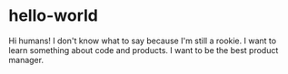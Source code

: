 # hello-world

Hi humans!
I don't know what to say because I'm still a rookie.
I want to learn something about code and products.
I want to be the best product manager.
